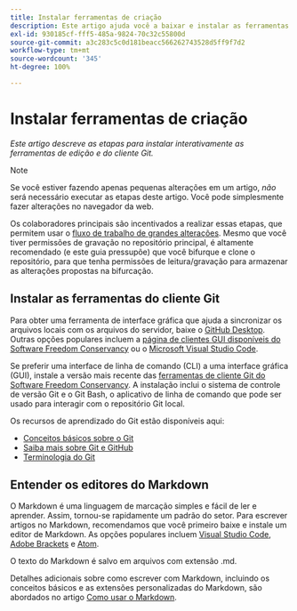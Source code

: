 ```yaml
---
title: Instalar ferramentas de criação
description: Este artigo ajuda você a baixar e instalar as ferramentas do cliente necessárias para Git/GitHub e para editar arquivos Markdown.
exl-id: 930185cf-fff5-485a-9824-70c32c55800d
source-git-commit: a3c283c5c0d181beacc566262743528d5ff9f7d2
workflow-type: tm+mt
source-wordcount: '345'
ht-degree: 100%

---
```


# Instalar ferramentas de criação

*Este artigo descreve as etapas para instalar interativamente as ferramentas de edição e do cliente Git.*

>[!NOTE]
>
>Se você estiver fazendo apenas pequenas alterações em um artigo, *não* será necessário executar as etapas deste artigo. Você pode simplesmente fazer alterações no navegador da web.
>
>Os colaboradores principais são incentivados a realizar essas etapas, que permitem usar o [fluxo de trabalho de grandes alterações](local-repo.md). Mesmo que você tiver permissões de gravação no repositório principal, é altamente recomendado (e este guia pressupõe) que você bifurque e clone o repositório, para que tenha permissões de leitura/gravação para armazenar as alterações propostas na bifurcação.

## Instalar as ferramentas do cliente Git

Para obter uma ferramenta de interface gráfica que ajuda a sincronizar os arquivos locais com os arquivos do servidor, baixe o [GitHub Desktop](https://desktop.github.com/). Outras opções populares incluem a [página de clientes GUI disponíveis do Software Freedom Conservancy](https://git-scm.com/downloads/guis) ou o [Microsoft Visual Studio Code](https://www.visualstudio.com/products/code-vs.aspx).

Se preferir uma interface de linha de comando (CLI) a uma interface gráfica (GUI), instale a versão mais recente das [ferramentas de cliente Git do Software Freedom Conservancy](https://git-scm.com/downloads). A instalação inclui o sistema de controle de versão Git e o Git Bash, o aplicativo de linha de comando que pode ser usado para interagir com o repositório Git local.

Os recursos de aprendizado do Git estão disponíveis aqui:

* [Conceitos básicos sobre o Git](https://git-scm.com/book/pt-br/v2/Getting-Started-Git-Basics)
* [Saiba mais sobre Git e GitHub](https://docs.github.com/pt/github/getting-started-with-github/git-and-github-learning-resources)
* [Terminologia do Git](https://docs.github.com/pt/github/getting-started-with-github/github-glossary)

## Entender os editores do Markdown

O Markdown é uma linguagem de marcação simples e fácil de ler e aprender. Assim, tornou-se rapidamente um padrão do setor. Para escrever artigos no Markdown, recomendamos que você primeiro baixe e instale um editor de Markdown. As opções populares incluem [Visual Studio Code](https://code.visualstudio.com/), [Adobe Brackets](https://brackets.io) e [Atom](https://atom.io).

O texto do Markdown é salvo em arquivos com extensão .md.

Detalhes adicionais sobre como escrever com Markdown, incluindo os conceitos básicos e as extensões personalizadas do Markdown, são abordados no artigo [Como usar o Markdown](../writing-essentials/markdown.md).

<!--
## Adobe Docs Authoring Pack

Install the Docs Authoring Pack. This set of extensions includes basic authoring assistance for help when writing Markdown, and a preview feature, so that you can see what the Markdown looks like in the style of the docs.adobe.com site.

Link when available
-->
